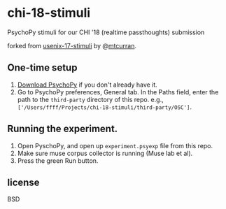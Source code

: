 # chi-18-stimuli

PsychoPy stimuli for our CHI '18 (realtime passthoughts) submission

forked from [usenix-17-stimuli](https://github.com/berkeley-biosense/usenix-17-stimuli) by @[mtcurran](https://github.com/mtcurran).

## One-time setup

1. [Download PsychoPy](http://www.psychopy.org/) if you don't already have it.
2. Go to PsychoPy preferences, General tab. In the Paths field, enter the path to the `third-party` directory of this repo. e.g., `['/Users/ffff/Projects/chi-18-stimuli/third-party/OSC']`.

## Running the experiment.
1. Open PyschoPy, and open up `experiment.psyexp` file from this repo.
2. Make sure muse corpus collector is running (Muse lab et al).
3. Press the green Run button.

## license
BSD
